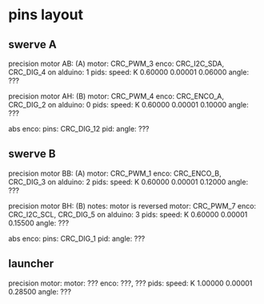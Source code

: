 
# pins layout

## swerve A

precision motor AB: (A)
    motor: CRC_PWM_3
    enco: CRC_I2C_SDA, CRC_DIG_4
        on alduino: 1
    pids:
        speed: K 0.60000 0.00001 0.06000
        angle: ???

precision motor AH: (B)
    motor: CRC_PWM_4
    enco: CRC_ENCO_A, CRC_DIG_2
        on alduino: 0
    pids:
        speed: K 0.60000 0.00001 0.10000
        angle: ???

abs enco:
    pins: CRC_DIG_12
    pid:
        angle: ???

## swerve B

precision motor BB: (A)
    motor: CRC_PWM_1
    enco: CRC_ENCO_B, CRC_DIG_3
        on alduino: 2
    pids:
        speed: K 0.60000 0.00001 0.12000
        angle: ???

precision motor BH: (B)
    notes:
        motor is reversed
    motor: CRC_PWM_7
    enco: CRC_I2C_SCL, CRC_DIG_5
        on alduino: 3
    pids:
        speed: K 0.60000 0.00001 0.15500
        angle: ???

abs enco:
    pins: CRC_DIG_1
    pid:
        angle: ???

## launcher

precision motor:
    motor: ???
    enco: ???, ???
    pids:
        speed: K 1.00000 0.00001 0.28500
        angle: ???

